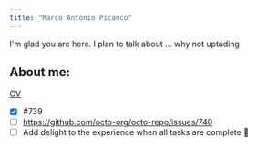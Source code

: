 ```yaml
---
title: "Marco Antonio Picanco"
---
```


I'm glad you are here. I plan to talk about ...
why not uptading 

## About me: 
[CV](/assets/RESUME_MARCOPICANCO.pdf)

- [x] #739
- [ ] https://github.com/octo-org/octo-repo/issues/740
- [ ] Add delight to the experience when all tasks are complete :tada:
